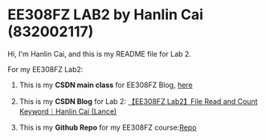 # EE308FZ LAB2 by Hanlin Cai (832002117)

Hi, I'm Hanlin Cai, and this is my README file for Lab 2.

For my EE308FZ Lab2:

1. This is my **CSDN main class** for EE308FZ Blog, [here]

2. This is my **CSDN Blog** for Lab 2: [【EE308FZ Lab2】File Read and Count Keyword｜Hanlin Cai (Lance)]

3. This is my **Github Repo** for my EE308FZ course:[Repo]



[here]:https://blog.csdn.net/weixin_51100018/category_12066029.html
[【EE308FZ Lab2】File Read and Count Keyword｜Hanlin Cai (Lance)]:https://blog.csdn.net/weixin_51100018/article/details/127501832
[Repo]:https://github.com/GuangLun2000/awesome-EE308FZ-software-engineering


